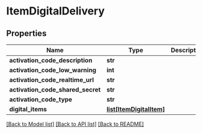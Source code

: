 # ItemDigitalDelivery

## Properties
Name | Type | Description | Notes
------------ | ------------- | ------------- | -------------
**activation_code_description** | **str** |  | [optional] 
**activation_code_low_warning** | **int** |  | [optional] 
**activation_code_realtime_url** | **str** |  | [optional] 
**activation_code_shared_secret** | **str** |  | [optional] 
**activation_code_type** | **str** |  | [optional] 
**digital_items** | [**list[ItemDigitalItem]**](ItemDigitalItem.md) |  | [optional] 

[[Back to Model list]](../README.md#documentation-for-models) [[Back to API list]](../README.md#documentation-for-api-endpoints) [[Back to README]](../README.md)


